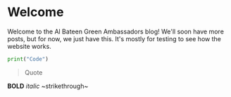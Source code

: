 # Welcome

Welcome to the Al Bateen Green Ambassadors blog! We'll soon have more posts, but for now, we just have this. It's mostly for testing to see how the website works.

```python
print("Code")
```

> Quote

**BOLD** *italic* ~strikethrough~
